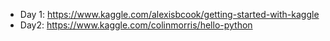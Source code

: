 * Day 1: https://www.kaggle.com/alexisbcook/getting-started-with-kaggle
* Day2: https://www.kaggle.com/colinmorris/hello-python
